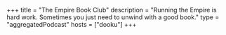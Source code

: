 +++
title = "The Empire Book Club"
description = "Running the Empire is hard work. Sometimes you just need to unwind with a good book."
type = "aggregatedPodcast"
hosts = ["dooku"]
+++

